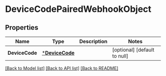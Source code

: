 # DeviceCodePairedWebhookObject

## Properties
Name | Type | Description | Notes
------------ | ------------- | ------------- | -------------
**DeviceCode** | [***DeviceCode**](DeviceCode.md) |  | [optional] [default to null]

[[Back to Model list]](../README.md#documentation-for-models) [[Back to API list]](../README.md#documentation-for-api-endpoints) [[Back to README]](../README.md)

